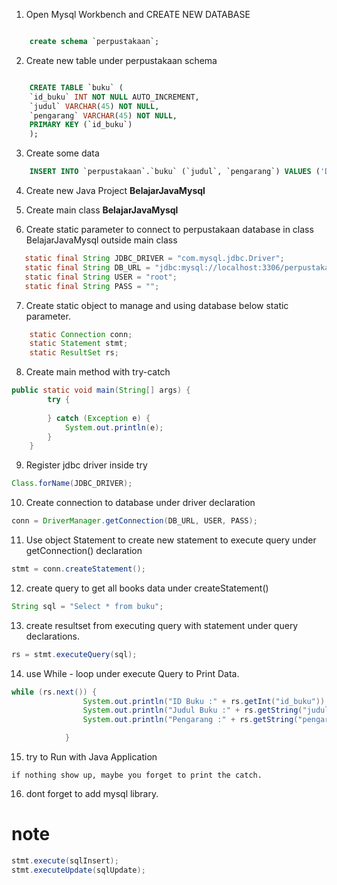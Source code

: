  1. Open Mysql Workbench and CREATE NEW DATABASE
~~~sql

    create schema `perpustakaan`;
~~~
 2. Create new table under perpustakaan schema

~~~sql

    CREATE TABLE `buku` (
    `id_buku` INT NOT NULL AUTO_INCREMENT,
    `judul` VARCHAR(45) NOT NULL,
    `pengarang` VARCHAR(45) NOT NULL,
    PRIMARY KEY (`id_buku`)
    );
~~~

 3. Create some data
~~~sql
    INSERT INTO `perpustakaan`.`buku` (`judul`, `pengarang`) VALUES ('Dilan', 'Pidi Baiq'), ('Harry Potter', 'J. K. Rowling');
~~~

 4. Create new Java Project **BelajarJavaMysql**

 5. Create main class  **BelajarJavaMysql**

 6. Create static parameter to connect to perpustakaan database in class BelajarJavaMysql outside main class 

 ~~~java
    static final String JDBC_DRIVER = "com.mysql.jdbc.Driver";
	static final String DB_URL = "jdbc:mysql://localhost:3306/perpustakaan";
	static final String USER = "root";
	static final String PASS = "";
 ~~~

 7. Create static object to manage and using database below static parameter.

~~~java
    static Connection conn;
	static Statement stmt;
	static ResultSet rs;
~~~ 

8. Create main method with try-catch
~~~java
public static void main(String[] args) {
		try {
			
		} catch (Exception e) {
			System.out.println(e);
		}
	}
~~~

9. Register jdbc driver inside try

~~~java
Class.forName(JDBC_DRIVER);
~~~

10. Create connection to database under driver declaration
~~~java
conn = DriverManager.getConnection(DB_URL, USER, PASS);
~~~

11. Use object Statement to create new statement to execute query under getConnection() declaration
~~~java
stmt = conn.createStatement();
~~~

12. create query to get all books data under createStatement()
~~~java
String sql = "Select * from buku";
~~~

13. create resultset from executing query with statement under query declarations.
~~~java
rs = stmt.executeQuery(sql);
~~~

14. use While - loop under execute Query to Print Data.
~~~java
while (rs.next()) {
				System.out.println("ID Buku :" + rs.getInt("id_buku"));
				System.out.println("Judul Buku :" + rs.getString("judul"));
				System.out.println("Pengarang :" + rs.getString("pengarang"));

			}
~~~

15. try to Run with Java Application
>
    if nothing show up, maybe you forget to print the catch.

16. dont forget to add mysql library.


# note

```java
stmt.execute(sqlInsert);
stmt.executeUpdate(sqlUpdate);

```